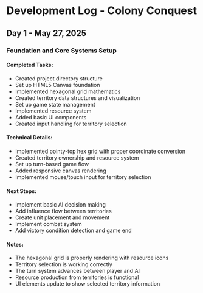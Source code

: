 # Development Log - Colony Conquest

## Day 1 - May 27, 2025

### Foundation and Core Systems Setup

#### Completed Tasks:
- Created project directory structure
- Set up HTML5 Canvas foundation
- Implemented hexagonal grid mathematics
- Created territory data structures and visualization
- Set up game state management
- Implemented resource system
- Added basic UI components
- Created input handling for territory selection

#### Technical Details:
- Implemented pointy-top hex grid with proper coordinate conversion
- Created territory ownership and resource system
- Set up turn-based game flow
- Added responsive canvas rendering
- Implemented mouse/touch input for territory selection

#### Next Steps:
- Implement basic AI decision making
- Add influence flow between territories
- Create unit placement and movement
- Implement combat system
- Add victory condition detection and game end

#### Notes:
- The hexagonal grid is properly rendering with resource icons
- Territory selection is working correctly
- The turn system advances between player and AI
- Resource production from territories is functional
- UI elements update to show selected territory information

